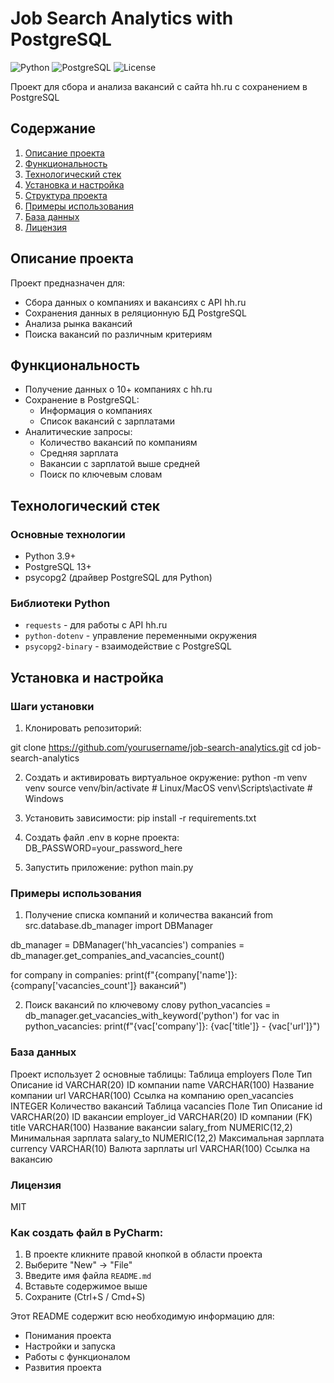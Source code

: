 # Job Search Analytics with PostgreSQL

![Python](https://img.shields.io/badge/python-3.9+-blue.svg)
![PostgreSQL](https://img.shields.io/badge/PostgreSQL-13+-blue.svg)
![License](https://img.shields.io/badge/license-MIT-green.svg)

Проект для сбора и анализа вакансий с сайта hh.ru с сохранением в PostgreSQL

## Содержание
1. [Описание проекта](#описание-проекта)
2. [Функциональность](#функциональность)
3. [Технологический стек](#технологический-стек)
4. [Установка и настройка](#установка-и-настройка)
5. [Структура проекта](#структура-проекта)
6. [Примеры использования](#примеры-использования)
7. [База данных](#база-данных)
8. [Лицензия](#лицензия)

## Описание проекта

Проект предназначен для:
- Сбора данных о компаниях и вакансиях с API hh.ru
- Сохранения данных в реляционную БД PostgreSQL
- Анализа рынка вакансий
- Поиска вакансий по различным критериям

## Функциональность

- Получение данных о 10+ компаниях с hh.ru
- Сохранение в PostgreSQL:
  - Информация о компаниях
  - Список вакансий с зарплатами
- Аналитические запросы:
  - Количество вакансий по компаниям
  - Средняя зарплата
  - Вакансии с зарплатой выше средней
  - Поиск по ключевым словам

## Технологический стек

### Основные технологии
- Python 3.9+
- PostgreSQL 13+
- psycopg2 (драйвер PostgreSQL для Python)

### Библиотеки Python
- `requests` - для работы с API hh.ru
- `python-dotenv` - управление переменными окружения
- `psycopg2-binary` - взаимодействие с PostgreSQL

## Установка и настройка

### Шаги установки

1. Клонировать репозиторий:

git clone https://github.com/yourusername/job-search-analytics.git
cd job-search-analytics

2. Создать и активировать виртуальное окружение:
python -m venv venv
source venv/bin/activate  # Linux/MacOS
venv\Scripts\activate    # Windows

3. Установить зависимости:
pip install -r requirements.txt

4. Создать файл .env в корне проекта:
DB_PASSWORD=your_password_here

5. Запустить приложение:
python main.py


### Примеры использования
1. Получение списка компаний и количества вакансий
from src.database.db_manager import DBManager

db_manager = DBManager('hh_vacancies')
companies = db_manager.get_companies_and_vacancies_count()

for company in companies:
    print(f"{company['name']}: {company['vacancies_count']} вакансий")

2. Поиск вакансий по ключевому слову
python_vacancies = db_manager.get_vacancies_with_keyword('python')
for vac in python_vacancies:
    print(f"{vac['company']}: {vac['title']} - {vac['url']}")

### База данных
Проект использует 2 основные таблицы:
Таблица employers
Поле	Тип	Описание
id	VARCHAR(20)	ID компании
name	VARCHAR(100)	Название компании
url	VARCHAR(100)	Ссылка на компанию
open_vacancies	INTEGER	Количество вакансий
Таблица vacancies
Поле	Тип	Описание
id	VARCHAR(20)	ID вакансии
employer_id	VARCHAR(20)	ID компании (FK)
title	VARCHAR(100)	Название вакансии
salary_from	NUMERIC(12,2)	Минимальная зарплата
salary_to	NUMERIC(12,2)	Максимальная зарплата
currency	VARCHAR(10)	Валюта зарплаты
url	VARCHAR(100)	Ссылка на вакансию

### Лицензия
MIT

### Как создать файл в PyCharm:
1. В проекте кликните правой кнопкой в области проекта
2. Выберите "New" → "File"
3. Введите имя файла `README.md`
4. Вставьте содержимое выше
5. Сохраните (Ctrl+S / Cmd+S)

Этот README содержит всю необходимую информацию для:
- Понимания проекта
- Настройки и запуска
- Работы с функционалом
- Развития проекта